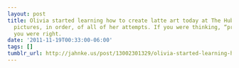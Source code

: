 ```yaml
---
layout: post
title: Olivia started learning how to create latte art today at The Hub. These are
  pictures, in order, of all of her attempts. If you were thinking, “pretty amazing,”
  you were right.
date: '2011-11-19T00:33:00-06:00'
tags: []
tumblr_url: http://jahnke.us/post/13002301329/olivia-started-learning-how-to-create-latte-art
---
```

